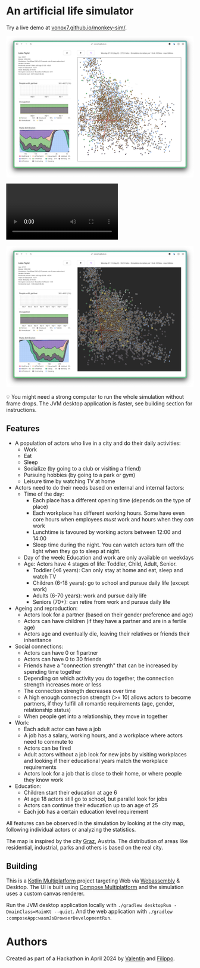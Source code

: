 # An artificial life simulator

Try a live demo at [vonox7.github.io/monkey-sim/](https://vonox7.github.io/monkey-sim/).

![Screenshot of the simulator's web interface](/static/screenshot-1.png)

![Short video demo of the application](/static/demo.mp4)

![Nighttime view of simulator](/static/screenshot-2.png)

💡 You might need a strong computer to run the whole simulation without frame drops. The JVM desktop application is faster, see building
section for instructions.

## Features

- A population of actors who live in a city and do their daily activities:
  - Work
  - Eat
  - Sleep
  - Socialize (by going to a club or visiting a friend)
  - Pursuing hobbies (by going to a park or gym)
  - Leisure time by watching TV at home
- Actors need to do their needs based on external and internal factors:
  - Time of the day:
    - Each place has a different opening time (depends on the type of place)
    - Each workplace has different working hours. Some have even core hours when employees _must_ work and hours when they
      _can_ work
    - Lunchtime is favoured by working actors between 12:00 and 14:00
    - Sleep time during the night. You can watch actors turn off the light when they go to sleep at night.
  - Day of the week: Education and work are only available on weekdays
  - Age: Actors have 4 stages of life: Toddler, Child, Adult, Senior.
    - Toddler (<6 years): Can only stay at home and eat, sleep and watch TV
    - Children (6-18 years): go to school and pursue daily life (except work)
    - Adults (6-70 years): work and pursue daily life
    - Seniors (70+): can retire from work and pursue daily life
- Ageing and reproduction:
  - Actors look for a partner (based on their gender preference and age)
  - Actors can have children (if they have a partner and are in a fertile age)
  - Actors age and eventually die, leaving their relatives or friends their inheritance
- Social connections:
  - Actors can have 0 or 1 partner
  - Actors can have 0 to 30 friends
  - Friends have a "connection strength" that can be increased by spending time together
  - Depending on which activity you do together, the connection strength increases more or less
  - The connection strength decreases over time
  - A high enough connection strength (>= 10) allows actors to become partners, if they fulfill all romantic
    requirements (age, gender, relationship status)
  - When people get into a relationship, they move in together
- Work:
  - Each adult actor can have a job
  - A job has a salary, working hours, and a workplace where actors need to commute to
  - Actors can be fired
  - Adult actors without a job look for new jobs by visiting workplaces and looking if their educational years match the
    workplace requirements
  - Actors look for a job that is close to their home, or where people they know work
- Education:
  - Children start their education at age 6
  - At age 18 actors still go to school, but parallel look for jobs
  - Actors can continue their education up to an age of 25
  - Each job has a certain education level requirement

All features can be observed in the simulation by looking at the city map, following individual actors or analyzing the
statistics.

The map is inspired by the city [Graz](https://wikipedia.org/wiki/Graz), Austria.
The distribution of areas like residential, industrial, parks and others is based on the real city.

## Building

This is a [Kotlin Multiplatform](https://www.jetbrains.com/help/kotlin-multiplatform-dev/get-started.html) project
targeting Web via [Webassembly](https://kotl.in/wasm/) & Desktop.
The UI is built using [Compose Multiplatform](https://github.com/JetBrains/compose-multiplatform/#compose-multiplatform) and
the simulation uses a custom canvas renderer.

Run the JVM desktop application locally with `./gradlew desktopRun -DmainClass=MainKt --quiet`.
And the web application with `./gradlew :composeApp:wasmJsBrowserDevelopmentRun`.

# Authors

Created as part of a Hackathon in April 2024 by [Valentin](https://github.com/vonox7)
and [Filippo](https://filippo-orru.com).